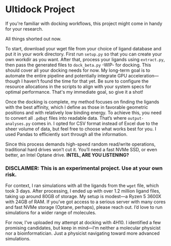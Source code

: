 <!DOCTYPE html>
<html lang="en">
<head>
    <meta charset="UTF-8">
    <meta name="viewport" content="width=device-width, initial-scale=1.0">
    <h1>Ultidock Project </h1>
</head>
<body>

<p>If you're familiar with docking workflows, this project might come in handy for your research.</p>

<p>All things shorted out now.</p>

<p>To start, download your wget file from your choice of ligand database and put it in your work directory. First run <code>setup.py</code> so that you can create your own workdir as you want. After that, process your ligands using <code>extract.py</code>, then pass the generated files to <code>dock_beta.py</code> -WIP- for docking. This should cover all your docking needs for now. My long-term goal is to automate the entire pipeline and potentially integrate GPU acceleration—though I haven’t found the time for that yet. Be sure to configure the resource allocations in the scripts to align with your system specs for optimal performance. That's my immediate goal, so give it a shot!</p>

<p>Once the docking is complete, my method focuses on finding the ligands with the best affinity, which I define as those in favorable geometric positions and with relatively low binding energy. To achieve this, you need to convert all <code>.pdbqt</code> files into readable data. That’s where <code>output-analyses.py</code> comes in. I opted for CSV format instead of Excel due to the sheer volume of data, but feel free to choose what works best for you. I used Pandas to efficiently sort through all the information.</p>

<p>Since this process demands high-speed random read/write operations, traditional hard drives won’t cut it. You’ll need a fast NVMe SSD, or even better, an Intel Optane drive. <strong>INTEL, ARE YOU LISTENING?</strong></p>

<h3><strong>DISCLAIMER:</strong> This is an experimental project. Use at your own risk.</h3>

<p>For context, I ran simulations with all the ligands from the <code>wget</code> file, which took 3 days. After processing, I ended up with over 1.2 million ligand files, taking up around 80GB of storage. My setup is modest—a Ryzen 5 3600X with 24GB of RAM. If you’ve got access to a serious server with many cores and fast NVMe storage (Optane, perhaps), please reach out. I’d love to run simulations for a wider range of molecules.</p>

<p>For now, I’ve uploaded my attempt at docking with 4H10. I identified a few promising candidates, but keep in mind—I’m neither a molecular physicist nor a bioinformatician. Just a physicist navigating toward more advanced simulations.</p>

</body>
</html>
